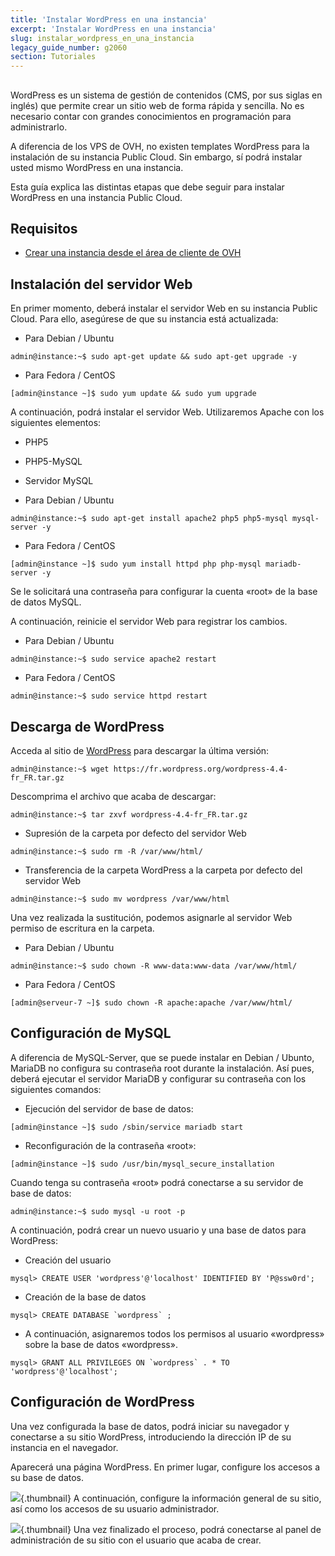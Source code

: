 ```yaml
---
title: 'Instalar WordPress en una instancia'
excerpt: 'Instalar WordPress en una instancia'
slug: instalar_wordpress_en_una_instancia
legacy_guide_number: g2060
section: Tutoriales
---
```


## 
WordPress es un sistema de gestión de contenidos (CMS, por sus siglas en inglés) que permite crear un sitio web de forma rápida y sencilla. No es necesario contar con grandes conocimientos en programación para administrarlo. 

A diferencia de los VPS de OVH, no existen templates WordPress para la instalación de su instancia Public Cloud. Sin embargo, sí podrá instalar usted mismo WordPress en una instancia. 

Esta guía explica las distintas etapas que debe seguir para instalar WordPress en una instancia Public Cloud.


## Requisitos

- [Crear una instancia desde el área de cliente de OVH]({legacy}1775)




## Instalación del servidor Web
En primer momento, deberá instalar el servidor Web en su instancia Public Cloud. Para ello, asegúrese de que su instancia está actualizada: 


- Para Debian / Ubuntu


```
admin@instance:~$ sudo apt-get update && sudo apt-get upgrade -y
```


- Para Fedora / CentOS


```
[admin@instance ~]$ sudo yum update && sudo yum upgrade
```



A continuación, podrá instalar el servidor Web. Utilizaremos Apache con los siguientes elementos: 


- PHP5
- PHP5-MySQL
- Servidor MySQL

- Para Debian / Ubuntu


```
admin@instance:~$ sudo apt-get install apache2 php5 php5-mysql mysql-server -y
```


- Para Fedora / CentOS


```
[admin@instance ~]$ sudo yum install httpd php php-mysql mariadb-server -y
```



Se le solicitará una contraseña para configurar la cuenta «root» de la base de datos MySQL. 

A continuación, reinicie el servidor Web para registrar los cambios. 


- Para Debian / Ubuntu


```
admin@instance:~$ sudo service apache2 restart
```


- Para Fedora / CentOS


```
admin@instance:~$ sudo service httpd restart
```





## Descarga de WordPress
Acceda al sitio de [WordPress](https://wordpress.org/download/) para descargar la última versión:


```
admin@instance:~$ wget https://fr.wordpress.org/wordpress-4.4-fr_FR.tar.gz
```


Descomprima el archivo que acaba de descargar: 


```
admin@instance:~$ tar zxvf wordpress-4.4-fr_FR.tar.gz
```



- Supresión de la carpeta por defecto del servidor Web


```
admin@instance:~$ sudo rm -R /var/www/html/
```


- Transferencia de la carpeta WordPress a la carpeta por defecto del servidor Web


```
admin@instance:~$ sudo mv wordpress /var/www/html
```



Una vez realizada la sustitución, podemos asignarle al servidor Web permiso de escritura en la carpeta. 


- Para Debian / Ubuntu


```
admin@instance:~$ sudo chown -R www-data:www-data /var/www/html/
```


- Para Fedora / CentOS


```
[admin@serveur-7 ~]$ sudo chown -R apache:apache /var/www/html/
```





## Configuración de MySQL
A diferencia de MySQL-Server, que se puede instalar en Debian / Ubunto, MariaDB no configura su contraseña root durante la instalación. Así pues, deberá ejecutar el servidor MariaDB y configurar su contraseña con los siguientes comandos: 


- Ejecución del servidor de base de datos:


```
[admin@instance ~]$ sudo /sbin/service mariadb start
```


- Reconfiguración de la contraseña «root»:


```
[admin@instance ~]$ sudo /usr/bin/mysql_secure_installation
```



Cuando tenga su contraseña «root» podrá conectarse a su servidor de base de datos:


```
admin@instance:~$ sudo mysql -u root -p
```


A continuación, podrá crear un nuevo usuario y una base de datos para WordPress:


- Creación del usuario


```
mysql> CREATE USER 'wordpress'@'localhost' IDENTIFIED BY 'P@ssw0rd';
```


- Creación de la base de datos


```
mysql> CREATE DATABASE `wordpress` ;
```


- A continuación, asignaremos todos los permisos al usuario «wordpress» sobre la base de datos «wordpress». 


```
mysql> GRANT ALL PRIVILEGES ON `wordpress` . * TO 'wordpress'@'localhost';
```





## Configuración de WordPress
Una vez configurada la base de datos, podrá iniciar su navegador y conectarse a su sitio WordPress, introduciendo la dirección IP de su instancia en el navegador. 

Aparecerá una página WordPress. En primer lugar, configure los accesos a su base de datos.

![](images/img_3674.jpg){.thumbnail}
A continuación, configure la información general de su sitio, así como los accesos de su usuario administrador.

![](images/img_3675.jpg){.thumbnail}
Una vez finalizado el proceso, podrá conectarse al panel de administración de su sitio con el usuario que acaba de crear.
